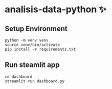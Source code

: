# analisis-data-python ✨

## Setup Environment

```
python -m venv venv
source venv/bin/activate
pip install -r requirements.txt
```

## Run steamlit app

```
cd dashboard
streamlit run dashboard.py
```
